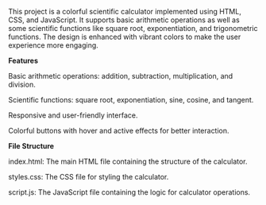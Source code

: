 This project is a colorful scientific calculator implemented using HTML, CSS, and JavaScript. It supports basic arithmetic operations as well as some scientific functions like square root, exponentiation, and trigonometric functions. The design is enhanced with vibrant colors to make the user experience more engaging.

**Features**


Basic arithmetic operations: addition, subtraction, multiplication, and division.


Scientific functions: square root, exponentiation, sine, cosine, and tangent.


Responsive and user-friendly interface.


Colorful buttons with hover and active effects for better interaction.

**File Structure**



index.html: The main HTML file containing the structure of the calculator.


styles.css: The CSS file for styling the calculator.


script.js: The JavaScript file containing the logic for calculator operations.
